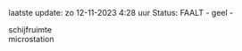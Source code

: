 laatste update: 
zo 12-11-2023  4:28   uur 
Status: FAALT - geel - 
<div class="service Y">schijfruimte</div><div class="service R">microstation</div>